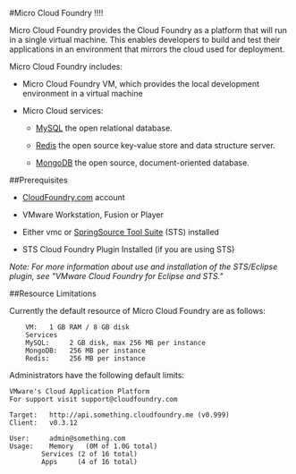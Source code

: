#Micro Cloud Foundry !!!!

Micro Cloud Foundry provides the Cloud Foundry as a platform that will run in a single virtual machine. This enables developers to build and test their applications in an environment that mirrors the cloud used for deployment.

Micro Cloud Foundry includes:

+	Micro Cloud Foundry VM, which provides the local development environment in a virtual machine

+	Micro Cloud services:
	
	+	[MySQL](http://dev.mysql.com/) the open relational database.
	
	+	[Redis](http://redis.io/) the open source key-value store and data structure server.
	
	+	[MongoDB](http://www.mongodb.org/) the open source, document-oriented database.


##Prerequisites

+	[CloudFoundry.com](http://cloudfoundry.com/) account

+	VMware Workstation, Fusion or Player

+	Either vmc or [SpringSource Tool Suite](http://www.springsource.com/developer/sts) (STS) installed

+	STS Cloud Foundry Plugin Installed (if you are using STS)

*Note: For more information about use and installation of the STS/Eclipse plugin, see "VMware Cloud Foundry for Eclipse and STS."*

##Resource Limitations

Currently the default resource of Micro Cloud Foundry are as follows:

		VM:   1 GB RAM / 8 GB disk
		Services
		MySQL:     2 GB disk, max 256 MB per instance
		MongoDB:   256 MB per instance
		Redis:     256 MB per instance
		
Administrators have the following default limits:

	VMware's Cloud Application Platform
	For support visit support@cloudfoundry.com

	Target:   http://api.something.cloudfoundry.me (v0.999)
	Client:   v0.3.12

	User:     admin@something.com
	Usage:    Memory   (0M of 1.0G total)
          	Services (2 of 16 total)
          	Apps     (4 of 16 total)
